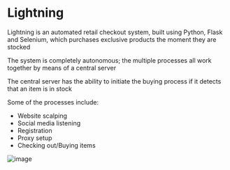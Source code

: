 # Lightning
Lightning is an automated retail checkout system, built using Python, Flask and Selenium, which purchases exclusive products the moment they are stocked

The system is completely autonomous; the multiple processes all work together by means of a central server

The central server has the ability to initiate the buying process if it detects that an item is in stock

Some of the processes include:
* Website scalping
* Social media listening
* Registration
* Proxy setup
* Checking out/Buying items


![image](https://user-images.githubusercontent.com/35306464/143794919-fc17425f-1680-428b-a3ac-28abbeaa3258.png)


